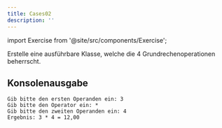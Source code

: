 ```yaml
---
title: Cases02
description: ''
---
```


import Exercise from '@site/src/components/Exercise';

Erstelle eine ausführbare Klasse, welche die 4 Grundrechenoperationen
beherrscht.

## Konsolenausgabe

```console
Gib bitte den ersten Operanden ein: 3
Gib bitte den Operator ein: *
Gib bitte den zweiten Operanden ein: 4
Ergebnis: 3 * 4 = 12,00
```

<Exercise pullRequest="8" branchSuffix="cases/02" />
